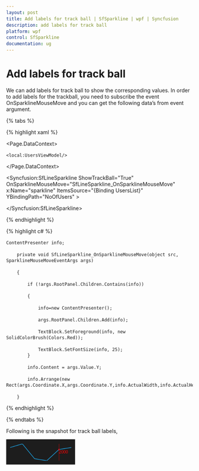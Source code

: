 ```yaml
---
layout: post
title: Add labels for track ball | SfSparkline | wpf | Syncfusion
description: add labels for track ball
platform: wpf
control: SfSparkline
documentation: ug
---
```


# Add labels for track ball

We can add labels for track ball to show the corresponding values. In order to add labels for the trackball, you need to subscribe the event OnSparklineMouseMove and you can get the following data’s from event argument.

{% tabs %}

{% highlight xaml %}

<Page.DataContext>

	<local:UsersViewModel/>

</Page.DataContext>

<Syncfusion:SfLineSparkline ShowTrackBall="True" OnSparklineMouseMove="SfLineSparkline_OnSparklineMouseMove" x:Name="sparkline" ItemsSource="{Binding UsersList}" YBindingPath="NoOfUsers" >

</Syncfusion:SfLineSparkline>

{% endhighlight %}

{% highlight c# %}

    ContentPresenter info;

        private void SfLineSparkline_OnSparklineMouseMove(object src, SparklineMouseMoveEventArgs args)

        {

            if (!args.RootPanel.Children.Contains(info))

            {

                info=new ContentPresenter();

                args.RootPanel.Children.Add(info);

                TextBlock.SetForeground(info, new SolidColorBrush(Colors.Red)); 
                
                TextBlock.SetFontSize(info, 25); 
            }

            info.Content = args.Value.Y;

            info.Arrange(new Rect(args.Coordinate.X,args.Coordinate.Y,info.ActualWidth,info.ActualHeight));

        }
		
{% endhighlight %}

{% endtabs %}

Following is the snapshot for track ball labels,

![](Add-labels-for-track-ball_images/Add-labels-for-track-ball_img1.png)